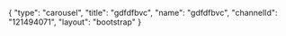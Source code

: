 {
    "type": "carousel",
    "title": "gdfdfbvc",
    "name": "gdfdfbvc",
    "channelId": "121494071",
    "layout": "bootstrap"
}